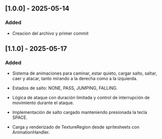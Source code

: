 ## [1.0.0] - 2025-05-14
### Added
- Creacion del archivo y primer commit
## [1.1.0] - 2025-05-17
### Added
- Sistema de animaciones para caminar, estar quieto, cargar salto, saltar, caer y atacar, tanto mirando a la derecha como a la izquierda.

- Estados de salto: NONE, PASS, JUMPING, FALLING.

- Lógica de ataque con duración limitada y control de interrupción de movimiento durante el ataque.

- Implementación de salto cargado manteniendo presionada la tecla SPACE.

- Carga y renderizado de TextureRegion desde spritesheets con AnimationHandler.

